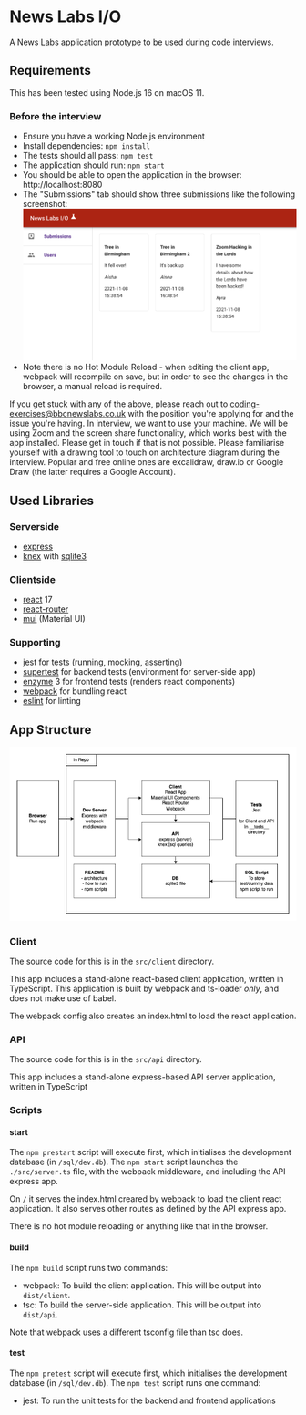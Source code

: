# News Labs I/O
A News Labs application prototype to be used during code interviews.

## Requirements
This has been tested using Node.js 16 on macOS 11.

### Before the interview
- Ensure you have a working Node.js environment
- Install dependencies: `npm install`
- The tests should all pass: `npm test`
- The application should run: `npm start`
- You should be able to open the application in the browser: http://localhost:8080
- The "Submissions" tab should show three submissions like the following screenshot:
![Submissions](submissions.png)
- Note there is no Hot Module Reload - when editing the client app, webpack will recompile on save, but in order to see the changes in the browser, a manual reload is required.


If you get stuck with any of the above, please reach out to [coding-exercises@bbcnewslabs.co.uk](mailto:coding-exercises@bbcnewslabs.co.uk) with the position you're applying for and the issue you're having.
In interview, we want to use your machine.  We will be using Zoom and the screen share functionality, which works best with the app installed. Please get in touch if that is not possible.
Please familiarise yourself with a drawing tool to touch on architecture diagram during the interview. Popular and free online ones are excalidraw, draw.io or Google Draw (the latter requires a Google Account).

## Used Libraries
### Serverside
- [express](https://www.npmjs.com/package/express)
- [knex](https://www.npmjs.com/package/knex) with [sqlite3](https://www.npmjs.com/package/sqlite3)

### Clientside
- [react](https://www.npmjs.com/package/react) 17
- [react-router](https://www.npmjs.com/package/react-router-dom) 
- [mui](https://mui.com/) (Material UI)

### Supporting
- [jest](https://jestjs.io/) for tests (running, mocking, asserting)
- [supertest](https://www.npmjs.com/package/supertest) for backend tests (environment for server-side app)
- [enzyme](https://www.npmjs.com/package/enzyme) 3 for frontend tests (renders react components)
- [webpack](https://webpack.js.org/) for bundling react
- [eslint](https://www.npmjs.com/package/eslint) for linting

## App Structure

![Architecture](architecture.png)

### Client

The source code for this is in the `src/client` directory.

This app includes a stand-alone react-based client application, written in TypeScript.
This application is built by webpack and ts-loader _only_, and does not make use of babel.

The webpack config also creates an index.html to load the react application.

### API

The source code for this is in the `src/api` directory.

This app includes a stand-alone express-based API server application, written in TypeScript

### Scripts
#### start
The `npm prestart` script will execute first, which initialises the development database (in `/sql/dev.db`).
The `npm start` script launches the `./src/server.ts` file, with the webpack middleware, and including the API express app.

On `/` it serves the index.html creared by webpack to load the client react application.
It also serves other routes as defined by the API express app.

There is no hot module reloading or anything like that in the browser.

#### build
The `npm build` script runs two commands:
- webpack: To build the client application. This will be output into `dist/client`.
- tsc: To build the server-side application. This will be output into `dist/api`.

Note that webpack uses a different tsconfig file than tsc does.


#### test
The `npm pretest` script will execute first, which initialises the development database (in `/sql/dev.db`).
The `npm test` script runs one command:
- jest: To run the unit tests for the backend and frontend applications